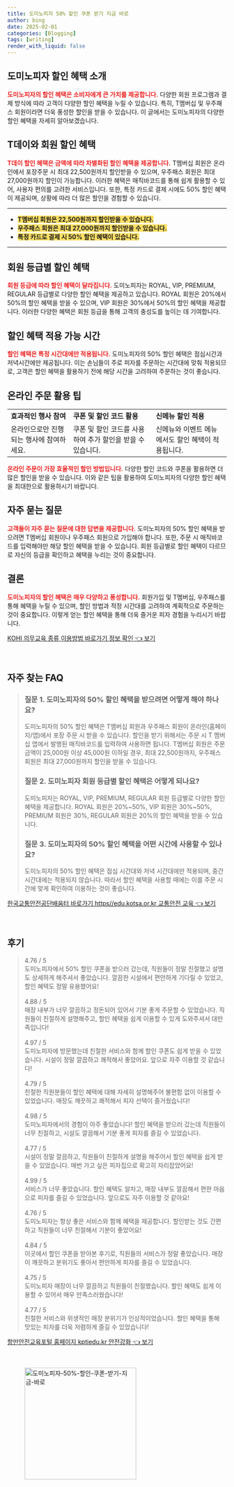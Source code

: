 ```yaml
---
title: 도미노피자 50% 할인 쿠폰 받기 지금 바로
author: bing
date: 2025-02-01
categories: [Blogging]
tags: [writing]
render_with_liquid: false
---
```



<h2 id='도미노피자 할인 혜택 소개'>도미노피자 할인 혜택 소개</h2>

<p><b><span style="color: #ee2323;">도미노피자의 할인 혜택은 소비자에게 큰 가치를 제공합니다.</span></b> 다양한 회원 프로그램과 결제 방식에 따라 고객이 다양한 할인 혜택을 누릴 수 있습니다. 특히, T멤버십 및 우주패스 회원이라면 더욱 풍성한 할인을 받을 수 있습니다. 이 글에서는 도미노피자의 다양한 할인 혜택을 자세히 알아보겠습니다.</p>

<h2 id='T데이와 회원 할인 혜택'>T데이와 회원 할인 혜택</h2>

<p><b><span style="color: #ee2323;">T데이 할인 혜택은 금액에 따라 차별화된 할인 혜택을 제공합니다.</span></b> T멤버십 회원은 온라인에서 포장주문 시 최대 22,500원까지 할인받을 수 있으며, 우주패스 회원은 최대 27,000원까지 할인이 가능합니다. 이러한 혜택은 매직바코드를 통해 쉽게 활용할 수 있어, 사용자 편의를 고려한 서비스입니다. 또한, 특정 카드로 결제 시에도 50% 할인 혜택이 제공되며, 상황에 따라 더 많은 할인을 경험할 수 있습니다.</p>

<hr />

<ul>
    <li><b><span style="background-color: #ffe066;">T멤버십 회원은 22,500원까지 할인받을 수 있습니다.</span></b></li>
    <li><b><span style="background-color: #ffe066;">우주패스 회원은 최대 27,000원까지 할인받을 수 있습니다.</span></b></li>
    <li><b><span style="background-color: #ffe066;">특정 카드로 결제 시 50% 할인 혜택이 있습니다.</span></b></li>
</ul>

<hr />

<h2 id='회원 등급별 할인 혜택'>회원 등급별 할인 혜택</h2>

<p><b><span style="color: #ee2323;">회원 등급에 따라 할인 혜택이 달라집니다.</span></b> 도미노피자는 ROYAL, VIP, PREMIUM, REGULAR 등급별로 다양한 할인 혜택을 제공하고 있습니다. ROYAL 회원은 20%에서 50%의 할인 혜택을 받을 수 있으며, VIP 회원은 30%에서 50%의 할인 혜택을 제공합니다. 이러한 다양한 혜택은 회원 등급을 통해 고객의 충성도를 높이는 데 기여합니다.</p>

<h2 id='할인 혜택 적용 가능 시간'>할인 혜택 적용 가능 시간</h2>

<p><b><span style="color: #ee2323;">할인 혜택은 특정 시간대에만 적용됩니다.</span></b> 도미노피자의 50% 할인 혜택은 점심시간과 저녁시간에만 제공됩니다. 이는 손님들이 주로 피자를 주문하는 시간대에 맞춰 적용되므로, 고객은 할인 혜택을 활용하기 전에 해당 시간을 고려하여 주문하는 것이 좋습니다.</p>

<h2 id='온라인 주문 활용 팁'>온라인 주문 활용 팁</h2>

<table>
    <tr>
        <td><b>효과적인 행사 참여</b></td>
        <td><b>쿠폰 및 할인 코드 활용</b></td>
        <td><b>신메뉴 할인 적용</b></td>
    </tr>
    <tr>
        <td>온라인으로만 진행되는 행사에 참여하세요.</td>
        <td>쿠폰 및 할인 코드를 사용하여 추가 할인을 받을 수 있습니다.</td>
        <td>신메뉴와 이벤트 메뉴에서도 할인 혜택이 적용됩니다.</td>
    </tr>
</table>

<p><b><span style="color: #ee2323;">온라인 주문이 가장 효율적인 할인 방법입니다.</span></b> 다양한 할인 코드와 쿠폰을 활용하면 더 많은 할인을 받을 수 있습니다. 이와 같은 팁을 활용하여 도미노피자의 다양한 할인 혜택을 최대한으로 활용하시기 바랍니다.</p>

<h2 id='자주 묻는 질문'>자주 묻는 질문</h2>

<p><b><span style="color: #ee2323;">고객들이 자주 묻는 질문에 대한 답변을 제공합니다.</span></b> 도미노피자의 50% 할인 혜택을 받으려면 T멤버십 회원이나 우주패스 회원으로 가입해야 합니다. 또한, 주문 시 매직바코드를 입력해야만 해당 할인 혜택을 받을 수 있습니다. 회원 등급별로 할인 혜택이 다르므로 자신의 등급을 확인하고 혜택을 누리는 것이 중요합니다.</p>

<h2 id='결론'>결론</h2>

<p><b><span style="color: #ee2323;">도미노피자의 할인 혜택은 매우 다양하고 풍성합니다.</span></b> 회원가입 및 T멤버십, 우주패스를 통해 혜택을 누릴 수 있으며, 할인 방법과 적정 시간대를 고려하여 계획적으로 주문하는 것이 중요합니다. 이렇게 얻는 할인 혜택을 통해 더욱 즐거운 피자 경험을 누리시기 바랍니다.</p>


<p><a class="click-button" title="KOHI 의무교육 종류 이용방법 바로가기 정보 확인" href="https://purplelist.github.io/posts/KOHI-%EC%9D%98%EB%AC%B4%EA%B5%90%EC%9C%A1-%EC%A2%85%EB%A5%98-%EC%9D%B4%EC%9A%A9%EB%B0%A9%EB%B2%95-%EB%B0%94%EB%A1%9C%EA%B0%80%EA%B8%B0-%EC%A0%95%EB%B3%B4-%ED%99%95%EC%9D%B8/" rel="dofollow">KOHI 의무교육 종류 이용방법 바로가기 정보 확인 👈 보기</a></p><br>
<h2 id='자주_찾는_FAQ'>자주 찾는 FAQ</h2>
<div itemscope="" itemtype="https://schema.org/FAQPage"> 
<blockquote> 
<div itemscope="" itemprop="mainEntity" itemtype="https://schema.org/Question"> 
<h3 itemprop="name">질문 1. 도미노피자의 50% 할인 혜택을 받으려면 어떻게 해야 하나요?</h3> 
<div itemscope="" itemprop="acceptedAnswer" itemtype="https://schema.org/Answer"> 
<span itemprop="text"> 
<p>도미노피자의 50% 할인 혜택은 T멤버십 회원과 우주패스 회원이 온라인(홈페이지/앱)에서 포장 주문 시 받을 수 있습니다. 할인을 받기 위해서는 주문 시 T 멤버십 앱에서 발행된 매직바코드를 입력하여 사용하면 됩니다. T멤버십 회원은 주문 금액이 25,000원 이상 45,000원 이하일 경우, 최대 22,500원까지, 우주패스 회원은 최대 27,000원까지 할인을 받을 수 있습니다.</p> 
</span> 
</div> 
</div> 

<div itemscope="" itemprop="mainEntity" itemtype="https://schema.org/Question"> 
<h3 itemprop="name">질문 2. 도미노피자 회원 등급별 할인 혜택은 어떻게 되나요?</h3> 
<div itemscope="" itemprop="acceptedAnswer" itemtype="https://schema.org/Answer"> 
<span itemprop="text"> 
<p>도미노피자는 ROYAL, VIP, PREMIUM, REGULAR 회원 등급별로 다양한 할인 혜택을 제공합니다. ROYAL 회원은 20%~50%, VIP 회원은 30%~50%, PREMIUM 회원은 30%, REGULAR 회원은 20%의 할인 혜택을 받을 수 있습니다.</p> 
</span> 
</div> 
</div> 

<div itemscope="" itemprop="mainEntity" itemtype="https://schema.org/Question"> 
<h3 itemprop="name">질문 3. 도미노피자의 50% 할인 혜택을 어떤 시간에 사용할 수 있나요?</h3> 
<div itemscope="" itemprop="acceptedAnswer" itemtype="https://schema.org/Answer"> 
<span itemprop="text"> 
<p>도미노피자의 50% 할인 혜택은 점심 시간대와 저녁 시간대에만 적용되며, 중간 시간대에는 적용되지 않습니다. 따라서 할인 혜택을 사용할 때에는 이를 주문 시간에 맞게 확인하여 이용하는 것이 좋습니다.</p> 
</span> 
</div> 
</div> 
</blockquote> 
</div>
<p><a class="click-button" title="한국교통안전공단배움터 바로가기 https//edu.kotsa.or.kr 교통안전 교육" href="https://purplelist.github.io/posts/%ED%95%9C%EA%B5%AD%EA%B5%90%ED%86%B5%EC%95%88%EC%A0%84%EA%B3%B5%EB%8B%A8%EB%B0%B0%EC%9B%80%ED%84%B0-%EB%B0%94%EB%A1%9C%EA%B0%80%EA%B8%B0-httpsedu.kotsa.or.kr-%EA%B5%90%ED%86%B5%EC%95%88%EC%A0%84-%EA%B5%90%EC%9C%A1/" rel="dofollow">한국교통안전공단배움터 바로가기 https//edu.kotsa.or.kr 교통안전 교육 👈 보기</a></p><br>
<h2 id='후기'>후기</h2>
<div itemscope itemtype="https://schema.org/Product">
  <blockquote>
  <div itemprop="review" itemscope itemtype="https://schema.org/Review">
      <div itemprop="reviewRating" itemscope itemtype="https://schema.org/Rating"> <span itemprop="ratingValue">4.76</span> / <span itemprop="bestRating">5</span> </div>
      <span itemprop="reviewBody">도미노피자에서 50% 할인 쿠폰을 받으러 갔는데, 직원들이 정말 친절했고 설명도 상세하게 해주셔서 좋았습니다. 깔끔한 시설에서 편안하게 기다릴 수 있었고, 할인 혜택도 정말 유용했어요!</span>
  </div>
  <br>
  <div itemprop="review" itemscope itemtype="https://schema.org/Review">
      <div itemprop="reviewRating" itemscope itemtype="https://schema.org/Rating"> <span itemprop="ratingValue">4.88</span> / <span itemprop="bestRating">5</span> </div>
      <span itemprop="reviewBody">매장 내부가 너무 깔끔하고 정돈되어 있어서 기분 좋게 주문할 수 있었습니다. 직원들이 친절하게 설명해주고, 할인 혜택을 쉽게 이용할 수 있게 도와주셔서 대만족입니다!</span>
  </div>
  <br>
  <div itemprop="review" itemscope itemtype="https://schema.org/Review">
      <div itemprop="reviewRating" itemscope itemtype="https://schema.org/Rating"> <span itemprop="ratingValue">4.97</span> / <span itemprop="bestRating">5</span> </div>
      <span itemprop="reviewBody">도미노피자에 방문했는데 친절한 서비스와 함께 할인 쿠폰도 쉽게 받을 수 있었습니다. 시설이 정말 깔끔하고 쾌적해서 좋았어요. 앞으로 자주 이용할 것 같습니다!</span>
  </div>
  <br>
  <div itemprop="review" itemscope itemtype="https://schema.org/Review">
      <div itemprop="reviewRating" itemscope itemtype="https://schema.org/Rating"> <span itemprop="ratingValue">4.79</span> / <span itemprop="bestRating">5</span> </div>
      <span itemprop="reviewBody">친절한 직원분들이 할인 혜택에 대해 자세히 설명해주어 불편함 없이 이용할 수 있었습니다. 매장도 깨끗하고 쾌적해서 피자 선택이 즐거웠습니다!</span>
  </div>
  <br>
  <div itemprop="review" itemscope itemtype="https://schema.org/Review">
      <div itemprop="reviewRating" itemscope itemtype="https://schema.org/Rating"> <span itemprop="ratingValue">4.98</span> / <span itemprop="bestRating">5</span> </div>
      <span itemprop="reviewBody">도미노피자에서의 경험이 아주 좋았습니다! 할인 혜택을 받으러 갔는데 직원들이 너무 친절하고, 시설도 깔끔해서 기분 좋게 피자를 즐길 수 있었습니다.</span>
  </div>
  <br>
  <div itemprop="review" itemscope itemtype="https://schema.org/Review">
      <div itemprop="reviewRating" itemscope itemtype="https://schema.org/Rating"> <span itemprop="ratingValue">4.77</span> / <span itemprop="bestRating">5</span> </div>
      <span itemprop="reviewBody">시설이 정말 깔끔하고, 직원들이 친절하게 설명을 해주어서 할인 혜택을 쉽게 받을 수 있었습니다. 매번 가고 싶은 피자집으로 확고히 자리잡았어요!</span>
  </div>
  <br>
  <div itemprop="review" itemscope itemtype="https://schema.org/Review">
      <div itemprop="reviewRating" itemscope itemtype="https://schema.org/Rating"> <span itemprop="ratingValue">4.99</span> / <span itemprop="bestRating">5</span> </div>
      <span itemprop="reviewBody">서비스가 너무 좋았습니다. 할인 혜택도 알차고, 매장 내부도 깔끔해서 편한 마음으로 피자를 즐길 수 있었습니다. 앞으로도 자주 이용할 것 같아요!</span>
  </div>
  <br>
  <div itemprop="review" itemscope itemtype="https://schema.org/Review">
      <div itemprop="reviewRating" itemscope itemtype="https://schema.org/Rating"> <span itemprop="ratingValue">4.76</span> / <span itemprop="bestRating">5</span> </div>
      <span itemprop="reviewBody">도미노피자는 항상 좋은 서비스와 함께 혜택을 제공합니다. 할인받는 것도 간편하고 직원들이 너무 친절해서 기분이 좋았어요!</span>
  </div>
  <br>
  <div itemprop="review" itemscope itemtype="https://schema.org/Review">
      <div itemprop="reviewRating" itemscope itemtype="https://schema.org/Rating"> <span itemprop="ratingValue">4.84</span> / <span itemprop="bestRating">5</span> </div>
      <span itemprop="reviewBody">이곳에서 할인 쿠폰을 받아본 후기로, 직원들의 서비스가 정말 좋았습니다. 매장이 깨끗하고 분위기도 좋아서 편안하게 피자를 즐길 수 있었습니다.</span>
  </div>
  <br>
  <div itemprop="review" itemscope itemtype="https://schema.org/Review">
      <div itemprop="reviewRating" itemscope itemtype="https://schema.org/Rating"> <span itemprop="ratingValue">4.75</span> / <span itemprop="bestRating">5</span> </div>
      <span itemprop="reviewBody">도미노피자 매장이 너무 깔끔하고 직원들이 친절했습니다. 할인 혜택도 쉽게 이용할 수 있어서 매우 만족스러웠습니다!</span>
  </div>
  <br>
  <div itemprop="review" itemscope itemtype="https://schema.org/Review">
      <div itemprop="reviewRating" itemscope itemtype="https://schema.org/Rating"> <span itemprop="ratingValue">4.77</span> / <span itemprop="bestRating">5</span> </div>
      <span itemprop="reviewBody">친절한 서비스와 위생적인 매장 분위기가 인상적이었습니다. 할인 혜택을 통해 맛있는 피자를 더욱 저렴하게 즐길 수 있었습니다!</span>
  </div>
  </blockquote>
</div>
<p><a class="click-button" title="항만안전교육포털 홈페이지 kptiedu.kr 안전강화" href="https://purplelist.github.io/posts/%ED%95%AD%EB%A7%8C%EC%95%88%EC%A0%84%EA%B5%90%EC%9C%A1%ED%8F%AC%ED%84%B8-%ED%99%88%ED%8E%98%EC%9D%B4%EC%A7%80-kptiedu.kr-%EC%95%88%EC%A0%84%EA%B0%95%ED%99%94/" rel="dofollow">항만안전교육포털 홈페이지 kptiedu.kr 안전강화 👈 보기</a></p><br>
<figure class="image"><img src="https://purplelist.github.io/assets/img/thumbnail/도미노피자-50%-할인-쿠폰-받기-지금-바로.webp" alt="도미노피자-50%-할인-쿠폰-받기-지금-바로" width="256" height="256"></figure>